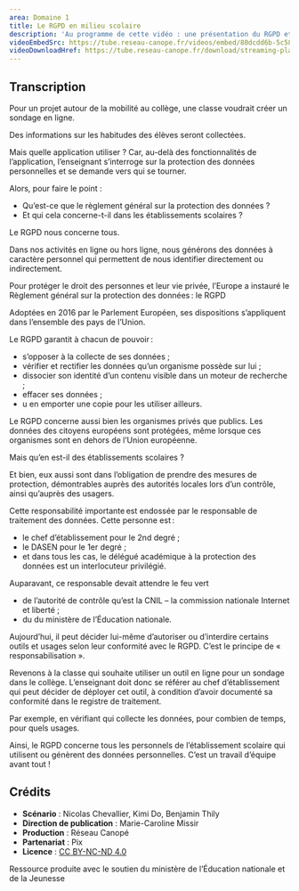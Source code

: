 ```yaml
---
area: Domaine 1
title: Le RGPD en milieu scolaire
description: 'Au programme de cette vidéo : une présentation du RGPD et le rôle des personnels des établissements scolaires.'
videoEmbedSrc: https://tube.reseau-canope.fr/videos/embed/80dcdd6b-5c58-4846-9943-1c0d8f6866b9
videoDownloadHref: https://tube.reseau-canope.fr/download/streaming-playlists/hls/videos/80dcdd6b-5c58-4846-9943-1c0d8f6866b9-1080-fragmented.mp4
---
```


## Transcription

Pour un projet autour de la mobilité au collège, une classe voudrait créer un sondage en ligne.

Des informations sur les habitudes des élèves seront collectées.

Mais quelle application utiliser ? Car, au-delà des fonctionnalités de l’application, l’enseignant s’interroge sur la protection des données personnelles et se demande vers qui se tourner.

Alors, pour faire le point :

- Qu’est-ce que le règlement général sur la protection des données ?
- Et qui cela concerne-t-il dans les établissements scolaires ?

Le RGPD nous concerne tous.

Dans nos activités en ligne ou hors ligne, nous générons des données à caractère personnel qui permettent de nous identifier directement ou indirectement.

Pour protéger le droit des personnes et leur vie privée, l’Europe a instauré le Règlement général sur la protection des données : le RGPD

Adoptées en 2016 par le Parlement Européen, ses dispositions s’appliquent dans l’ensemble des pays de l’Union.

Le RGPD garantit à chacun de pouvoir :

- s’opposer à la collecte de ses données ;
- vérifier et rectifier les données qu’un organisme possède sur lui ;
- dissocier son identité d’un contenu visible dans un moteur de recherche ;
- effacer ses données ;
- u en emporter une copie pour les utiliser ailleurs.

Le RGPD concerne aussi bien les organismes privés que publics. Les données des citoyens européens sont protégées, même lorsque ces organismes sont en dehors de l’Union européenne.

Mais qu’en est-il des établissements scolaires ?

Et bien, eux aussi sont dans l’obligation de prendre des mesures de protection, démontrables auprès des autorités locales lors d’un contrôle, ainsi qu’auprès des usagers.

Cette responsabilité importante est endossée par le responsable de traitement des données. Cette personne est :

- le chef d’établissement pour le 2nd degré ;
- le DASEN pour le 1er degré ;
- et dans tous les cas, le délégué académique à la protection des données est un interlocuteur privilégié.

Auparavant, ce responsable devait attendre le feu vert

- de l’autorité de contrôle qu’est la CNIL – la commission nationale Internet et liberté ;
- du du ministère de l’Éducation nationale.

Aujourd’hui, il peut décider lui-même d’autoriser ou d’interdire certains outils et usages selon leur conformité avec le RGPD. C’est le principe de « responsabilisation ».

Revenons à la classe qui souhaite utiliser un outil en ligne pour un sondage dans le collège. L’enseignant doit donc se référer au chef d’établissement qui peut décider de déployer cet outil, à condition d’avoir documenté sa conformité dans le registre de traitement.

Par exemple, en vérifiant qui collecte les données, pour combien de temps, pour quels usages.

Ainsi, le RGPD concerne tous les personnels de l’établissement scolaire qui utilisent ou génèrent des données personnelles. C’est un travail d’équipe avant tout !

## Crédits

- **Scénario** : Nicolas Chevallier, Kimi Do, Benjamin Thily
- **Direction de publication** : Marie-Caroline Missir
- **Production** : Réseau Canopé
- **Partenariat** : Pix
- **Licence** : [CC BY-NC-ND 4.0](https://creativecommons.org/licenses/by-nc-nd/4.0/deed.fr)

Ressource produite avec le soutien du ministère de l’Éducation nationale et de la Jeunesse
